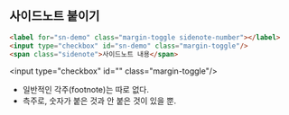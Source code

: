 ## 사이드노트 붙이기

``` html
<label for="sn-demo" class="margin-toggle sidenote-number"></label>
<input type="checkbox" id="sn-demo" class="margin-toggle"/>
<span class="sidenote">사이드노트 내용</span>
```

<input type=\"checkbox\" id=\"\" class=\"margin-toggle\"/>

* 일반적인 각주(footnote)는 따로 없다.
* 측주로, 숫자가 붙은 것과 안 붙은 것이 있을 뿐.

